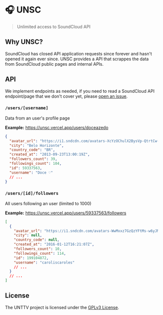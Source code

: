 # 🎧 UNSC

> Unlimited access to SoundCloud API

## Why UNSC?

SoundCloud has closed API application requests since forever and hasn't opened it again ever since. UNSC provides a API that scrappes the data from SoundCloud public pages and internal APIs.

## API

We implement endpoints as needed, if you need to read a SoundCloud API endpoint/page that we don't cover yet, please [open an issue](https://github.com/doceazedo/unsc/issues/new).

### `/users/[username]`

Data from an user's profile page

**Example:** https://unsc.vercel.app/users/doceazedo

```json
{
  "avatar_url": "https://i1.sndcdn.com/avatars-XcYzOChulX2BysVp-QtrtCw-large.jpg",
  "city": "Belo Horizonte",
  "country_code": "BR",
  "created_at": "2013-09-23T13:00:19Z",
  "followers_count": 39,
  "followings_count": 104,
  "id": 59337563,
  "username": "Doce ♡"
  // ...
}
```

### `/users/[id]/followers`

All users following an user (limited to 1000)

**Example:** https://unsc.vercel.app/users/59337563/followers

```json
[
  {
    "avatar_url": "https://i1.sndcdn.com/avatars-WwMxxz7GzQzYFtMs-w6yJMw-large.jpg",
    "city": null,
    "country_code": null,
    "created_at": "2016-01-12T16:21:07Z",
    "followers_count": 10,
    "followings_count": 114,
    "id": 199104872,
    "username": "caroliscaroles"
    // ...
  }
  // ...
]
```

## License

The UNTTV project is licensed under the [GPLv3 License](./LICENSE).
